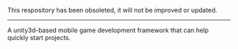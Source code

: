This respository has been obsoleted, it will not be improved or updated.

----

A unity3d-based mobile game development framework that can help quickly start projects.

